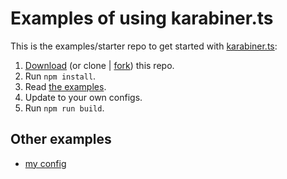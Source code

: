 # Examples of using karabiner.ts

This is the examples/starter repo to get started with [karabiner.ts](https://github.com/evan-liu/karabiner.ts): 

1. [Download](https://github.com/evan-liu/karabiner-config-examples/archive/refs/heads/main.zip) (or clone | [fork](https://github.com/evan-liu/karabiner-config-examples/fork)) this repo.
2. Run `npm install`.
3. Read [the examples](./src/index.ts).
4. Update to your own configs. 
5. Run `npm run build`. 

## Other examples

- [my config](https://github.com/evan-liu/karabiner-config/blob/main/src/index.ts)
